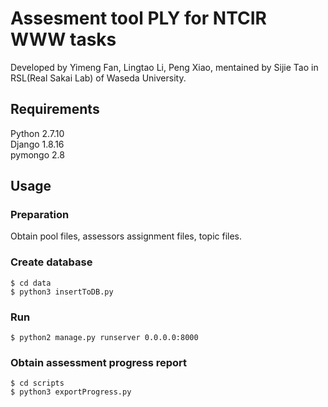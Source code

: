 # Assesment tool PLY for NTCIR WWW tasks 

Developed by Yimeng Fan, Lingtao Li, Peng Xiao, mentained by Sijie Tao in RSL(Real Sakai Lab) of Waseda University.

## Requirements

Python 2.7.10  
Django 1.8.16  
pymongo 2.8  

## Usage

### Preparation

Obtain pool files, assessors assignment files, topic files.

### Create database

```
$ cd data
$ python3 insertToDB.py
```

### Run

```
$ python2 manage.py runserver 0.0.0.0:8000
```

### Obtain assessment progress report

```
$ cd scripts
$ python3 exportProgress.py
```
